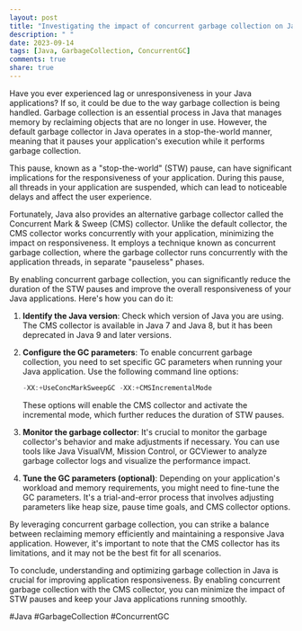 ```yaml
---
layout: post
title: "Investigating the impact of concurrent garbage collection on Java application responsiveness"
description: " "
date: 2023-09-14
tags: [Java, GarbageCollection, ConcurrentGC]
comments: true
share: true
---
```


Have you ever experienced lag or unresponsiveness in your Java applications? If so, it could be due to the way garbage collection is being handled. Garbage collection is an essential process in Java that manages memory by reclaiming objects that are no longer in use. However, the default garbage collector in Java operates in a stop-the-world manner, meaning that it pauses your application's execution while it performs garbage collection.

This pause, known as a "stop-the-world" (STW) pause, can have significant implications for the responsiveness of your application. During this pause, all threads in your application are suspended, which can lead to noticeable delays and affect the user experience.

Fortunately, Java also provides an alternative garbage collector called the Concurrent Mark & Sweep (CMS) collector. Unlike the default collector, the CMS collector works concurrently with your application, minimizing the impact on responsiveness. It employs a technique known as concurrent garbage collection, where the garbage collector runs concurrently with the application threads, in separate "pauseless" phases.

By enabling concurrent garbage collection, you can significantly reduce the duration of the STW pauses and improve the overall responsiveness of your Java applications. Here's how you can do it:

1. **Identify the Java version**: Check which version of Java you are using. The CMS collector is available in Java 7 and Java 8, but it has been deprecated in Java 9 and later versions.

2. **Configure the GC parameters**: To enable concurrent garbage collection, you need to set specific GC parameters when running your Java application. Use the following command line options:

   ```java
   -XX:+UseConcMarkSweepGC -XX:+CMSIncrementalMode
   ```

   These options will enable the CMS collector and activate the incremental mode, which further reduces the duration of STW pauses.

3. **Monitor the garbage collector**: It's crucial to monitor the garbage collector's behavior and make adjustments if necessary. You can use tools like Java VisualVM, Mission Control, or GCViewer to analyze garbage collector logs and visualize the performance impact.

4. **Tune the GC parameters (optional)**: Depending on your application's workload and memory requirements, you might need to fine-tune the GC parameters. It's a trial-and-error process that involves adjusting parameters like heap size, pause time goals, and CMS collector options.

By leveraging concurrent garbage collection, you can strike a balance between reclaiming memory efficiently and maintaining a responsive Java application. However, it's important to note that the CMS collector has its limitations, and it may not be the best fit for all scenarios.

To conclude, understanding and optimizing garbage collection in Java is crucial for improving application responsiveness. By enabling concurrent garbage collection with the CMS collector, you can minimize the impact of STW pauses and keep your Java applications running smoothly.

#Java #GarbageCollection #ConcurrentGC